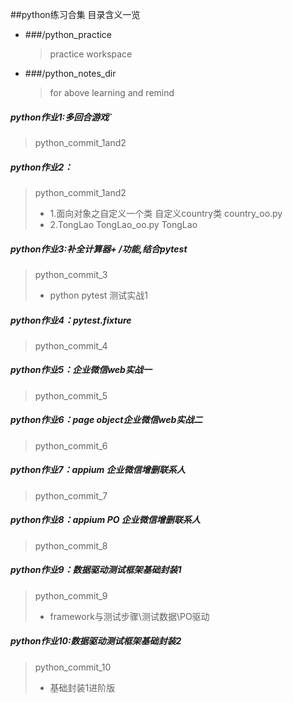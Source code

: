 ﻿##python练习合集
目录含义一览
- ###/python_practice     
  >practice workspace
- ###/python_notes_dir    
  >for above learning and remind



##### python作业1:多回合游戏`
  >python_commit_1and2
  
  
##### python作业2：
  >python_commit_1and2
  >- 1.面向对象之自定义一个类
  自定义country类 country_oo.py    
  >- 2.TongLao
  TongLao_oo.py    TongLao
  
  
##### python作业3:补全计算器+ /功能,结合pytest
  >python_commit_3
>- python pytest 测试实战1

  
##### python作业4：pytest.fixture 
>python_commit_4
  
##### python作业5：企业微信web实战一
>python_commit_5
  
##### python作业6：page object企业微信web实战二
>python_commit_6
  
##### python作业7：appium 企业微信增删联系人
>python_commit_7
  
##### python作业8：appium PO 企业微信增删联系人
>python_commit_8
  
##### python作业9：数据驱动测试框架基础封装1
>python_commit_9
>- framework与测试步骤\测试数据\PO驱动
  
##### python作业10:数据驱动测试框架基础封装2
>python_commit_10
>- 基础封装1进阶版